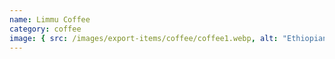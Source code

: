 ```yaml
---
name: Limmu Coffee
category: coffee
image: { src: /images/export-items/coffee/coffee1.webp, alt: "Ethiopian coffee" }
---
```

